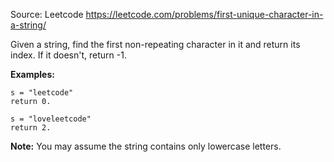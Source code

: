 Source: Leetcode
https://leetcode.com/problems/first-unique-character-in-a-string/

Given a string, find the first non-repeating character in it and return its index. If it doesn't, return -1.

**Examples:**

```
s = "leetcode"
return 0.

s = "loveleetcode"
return 2.
```

**Note:** You may assume the string contains only lowercase letters.
